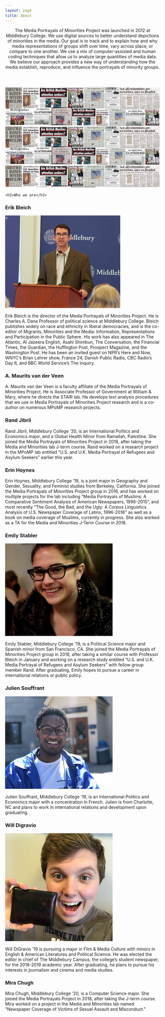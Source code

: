 ```yaml
---
layout: page
title: About
---
```

<!-- Post -->
<section class="post">
    <header class="major">
        <!-- <span class="date"></span> -->
        <p>The Media Portrayals of Minorities Project was launched in 2012 at Middlebury College. We use digital sources to better understand depictions of minorities in the media. Our goal is to track and to explain how and why media representations of groups shift over time, vary across place, or compare to one another. We use a mix of computer-assisted and human coding techniques that allow us to analyze large quantities of media data. We believe our approach provides a new way of understanding how the media establish, reproduce, and influence the portrayals of minority groups.</p>
    </header>
    <div class="image main"><img src="/assets/images/pic01.jpg" alt="" /></div>

    <h2>Who we are</h2>

<h3>Erik Bleich</h3>
<img src="/assets/images/bio-pics/bleich.jpg" alt="" height="300px" width="375px"/>
<p>Erik Bleich is the director of the Media Portrayals of Minorities Project. He is Charles A. Dana Professor of political science at Middlebury College. Bleich publishes widely on race and ethnicity in liberal democracies, and is the co-editor of Migrants, Minorities and the Media: Information, Representations and Participation in the Public Sphere. His work has also appeared in The Atlantic, Al Jazeera English, Asahi Shimbun, The Conversation, the Financial Times, the Guardian, the Huffington Post, Prospect Magazine, and the Washington Post. He has been an invited guest on NPR’s Here and Now, WNYC’s Brian Lehrer show, France 24, Danish Public Radio, CBC Radio’s Day 6, and BBC World Service’s The Inquiry.</p>

<h3>A. Maurits van der Veen</h3>
<p>A. Maurits van der Veen is a faculty affiliate of the Media Portrayals of Minorities Project. He is Associate Professor of Government at William & Mary, where he directs the STAIR lab. He develops text analysis procedures that we use in Media Portrayals of Minorities Project research and is a co-author on numerous MPoMP research projects.</p>

<h3>Rand Jibril</h3>
<p>Rand Jibril, Middlebury College ’20, is an International Politics and Economics major, and a Global Health Minor from Ramallah, Palestine. She joined the Media Portrayals of Minorities Project in 2018, after taking the Media and Minorities lab J-term course. Rand worked on a research project in the MPoMP lab entitled “U.S. and U.K. Media Portrayal of Refugees and Asylum Seekers” earlier this year. </p>

<h3>Erin Hoynes</h3>
<p>Erin Hoynes, Middlebury College ’19, is a joint major in Geography and Gender, Sexuality, and Feminist studies from Berkeley, California. She joined the Media Portrayals of Minorities Project group in 2016, and has worked on multiple projects for the lab including “Media Portrayals of Muslims: A Comparative Sentiment Analysis of American Newspapers, 1996-2015”, and most recently “The Good, the Bad, and the Ugly: A Corpus Linguistics Analysis of U.S. Newspaper Coverage of Latinx, 1996-2016" as well as a book on media coverage of Muslims, currently in progress. She also worked as a TA for the Media and Minorities J-Term Course in 2018.</p>

<h3>Emily Stabler</h3>
<img src="/assets/images/bio-pics/stabler.jpg" alt="" height="300px" width="350px"/>
<p>Emily Stabler, Middlebury College ‘19, is a Political Science major and Spanish minor from San Francisco, CA. She joined the Media Portrayals of Minorities Project group in 2018, after taking a similar course with Professor Bleich in January and working on a research study entitled “U.S. and U.K. Media Portrayal of Refugees and Asylum Seekers” with fellow group member Rand. After graduating, Emily hopes to pursue a career in international relations or public policy.</p>

<h3>Julien Souffrant</h3>
<img src="/assets/images/bio-pics/souffrant.jpg" alt="" height="300px" width="350px"/>
<p>Julien Souffrant, Middlebury College ’19, is an International Politics and Economics major with a concentration in French. Julien is from Charlotte, NC and plans to work in international relations and development upon graduating.</p>

<h3>Will Digravio</h3>
<img src="/assets/images/bio-pics/digravio.jpg" alt="" height="350px" width="350px"/>
<p>Will DiGravio ’19 is pursuing a major in Film & Media Culture with minors in English & American Literatures and Political Science. He was elected the editor in chief of The Middlebury Campus, the college’s student newspaper, for the 2018-2019 academic year. After graduating, he plans to pursue his interests in journalism and cinema and media studies.</p>
<h3>Mira Chugh</h3>
<p>Mira Chugh, Middlebury College ‘20, is a Computer Science major. She joined the Media Portrayals Project in 2018, after taking the J-term course. Mira worked on a project in the Media and Minorities lab named “Newspaper Coverage of Victims of Sexual Assault and Misconduct.”</p>
</section>
